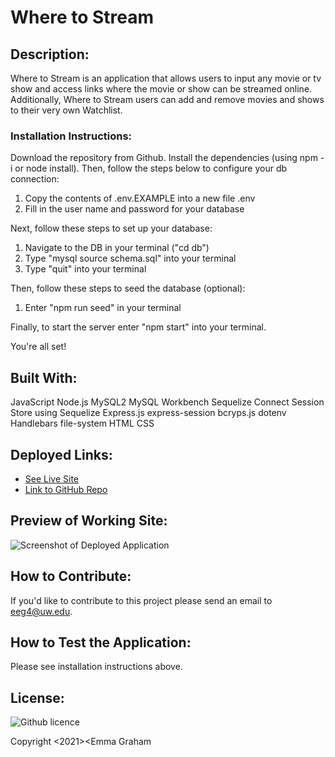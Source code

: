 # Where to Stream

## Description:
Where to Stream is an application that allows users to input any movie or tv show and access links where the movie or show can be streamed online. Additionally, Where to Stream users can add and remove movies and shows to their very own Watchlist.

### Installation Instructions:
Download the repository from Github. Install the dependencies (using npm -i or node install). Then, follow the steps below to configure your db connection:

1. Copy the contents of .env.EXAMPLE into a new file .env
2. Fill in the user name and password for your database

Next, follow these steps to set up your database:
1. Navigate to the DB in your terminal ("cd db")
2. Type "mysql source schema.sql" into your terminal
3. Type "quit" into your terminal

Then, follow these steps to seed the database (optional):
1. Enter "npm run seed" in your terminal

Finally, to start the server enter "npm start" into your terminal.

You're all set!

## Built With:
JavaScript
Node.js
MySQL2
MySQL Workbench
Sequelize
Connect Session Store using Sequelize
Express.js
express-session
bcryps.js
dotenv
Handlebars
file-system
HTML
CSS


## Deployed Links:
* [See Live Site](https://wheretomovie.herokuapp.com/)
* [Link to GitHub Repo](https://github.com/egraham96/Where-to-Watch)

## Preview of Working Site:
![Screenshot of Deployed Application](./public/assets/screenshot.png)

## How to Contribute:
If you'd like to contribute to this project please send an email to eeg4@uw.edu.

## How to Test the Application:
Please see installation instructions above. 

## License:

![Github licence](http://img.shields.io/badge/license-MIT-blue.svg)

Copyright <2021><Emma Graham
